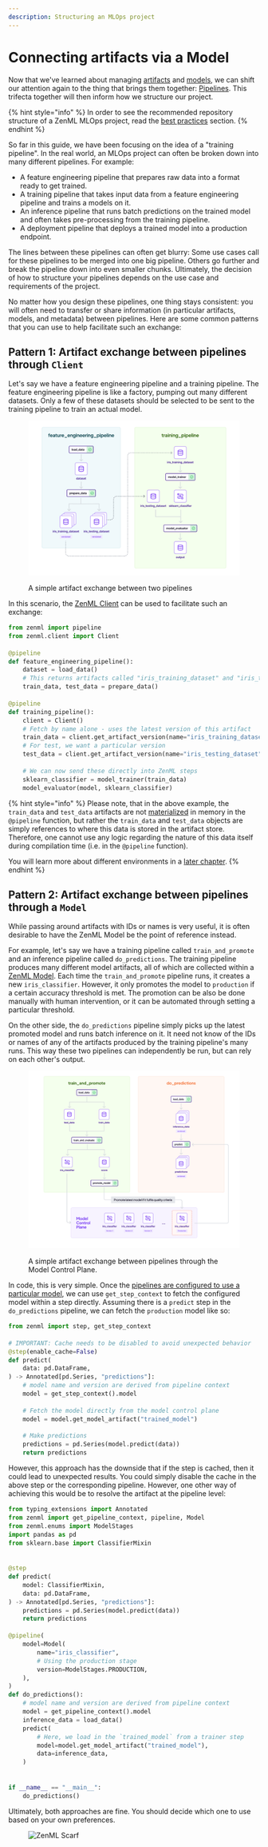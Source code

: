 ```yaml
---
description: Structuring an MLOps project
---
```


# Connecting artifacts via a Model

Now that we've learned about managing [artifacts](../../user-guide/starter-guide/manage-artifacts.md) and [models](../../user-guide/starter-guide/track-ml-models.md), we can shift our attention again to the thing that brings them together: [Pipelines](../../user-guide/starter-guide/create-an-ml-pipeline.md). This trifecta together will then inform how we structure our project.

{% hint style="info" %}
In order to see the recommended repository structure of a ZenML MLOps project, read the [best practices](../setting-up-a-project-repository/best-practices.md) section.
{% endhint %}

So far in this guide, we have been focusing on the idea of a "training pipeline". In the real world, an MLOps project can often be broken down into many different pipelines. For example:

* A feature engineering pipeline that prepares raw data into a format ready to get trained.
* A training pipeline that takes input data from a feature engineering pipeline and trains a models on it.
* An inference pipeline that runs batch predictions on the trained model and often takes pre-processing from the training pipeline.
* A deployment pipeline that deploys a trained model into a production endpoint.

The lines between these pipelines can often get blurry: Some use cases call for these pipelines to be merged into one big pipeline. Others go further and break the pipeline down into even smaller chunks. Ultimately, the decision of how to structure your pipelines depends on the use case and requirements of the project.

No matter how you design these pipelines, one thing stays consistent: you will often need to transfer or share information (in particular artifacts, models, and metadata) between pipelines. Here are some common patterns that you can use to help facilitate such an exchange:

## Pattern 1: Artifact exchange between pipelines through `Client`

Let's say we have a feature engineering pipeline and a training pipeline. The feature engineering pipeline is like a factory, pumping out many different datasets. Only a few of these datasets should be selected to be sent to the training pipeline to train an actual model.

<figure><img src="../../.gitbook/assets/artifact_exchange.png" alt=""><figcaption><p>A simple artifact exchange between two pipelines</p></figcaption></figure>

In this scenario, the [ZenML Client](../../reference/python-client.md#client-methods) can be used to facilitate such an exchange:

```python
from zenml import pipeline
from zenml.client import Client

@pipeline
def feature_engineering_pipeline():
    dataset = load_data()
    # This returns artifacts called "iris_training_dataset" and "iris_testing_dataset"
    train_data, test_data = prepare_data()

@pipeline
def training_pipeline():
    client = Client()
    # Fetch by name alone - uses the latest version of this artifact
    train_data = client.get_artifact_version(name="iris_training_dataset")
    # For test, we want a particular version
    test_data = client.get_artifact_version(name="iris_testing_dataset", version="raw_2023")

    # We can now send these directly into ZenML steps
    sklearn_classifier = model_trainer(train_data)
    model_evaluator(model, sklearn_classifier)
```

{% hint style="info" %}
Please note, that in the above example, the `train_data` and `test_data` artifacts are not [materialized](../handle-data-artifacts/artifact-versioning.md) in memory in the `@pipeline` function, but rather the `train_data` and `test_data` objects are simply references to where this data is stored in the artifact store. Therefore, one cannot use any logic regarding the nature of this data itself during compilation time (i.e. in the `@pipeline` function).

You will learn more about different environments in a [later chapter](https://github.com/zenml-io/zenml/blob/feature/gro-1047-docs/docs/book/user-guide/advanced-guide/environment-management/environment-management.md).
{% endhint %}

## Pattern 2: Artifact exchange between pipelines through a `Model`

While passing around artifacts with IDs or names is very useful, it is often desirable to have the ZenML Model be the point of reference instead.

For example, let's say we have a training pipeline called `train_and_promote` and an inference pipeline called `do_predictions`. The training pipeline produces many different model artifacts, all of which are collected within a [ZenML Model](../../user-guide/starter-guide/track-ml-models.md). Each time the `train_and_promote` pipeline runs, it creates a new `iris_classifier`. However, it only promotes the model to `production` if a certain accuracy threshold is met. The promotion can be also be done manually with human intervention, or it can be automated through setting a particular threshold.

On the other side, the `do_predictions` pipeline simply picks up the latest promoted model and runs batch inference on it. It need not know of the IDs or names of any of the artifacts produced by the training pipeline's many runs. This way these two pipelines can independently be run, but can rely on each other's output.

<figure><img src="../../.gitbook/assets/mcp_pipeline_overview.png" alt=""><figcaption><p>A simple artifact exchange between pipelines through the Model Control Plane.</p></figcaption></figure>

In code, this is very simple. Once the [pipelines are configured to use a particular model](../../user-guide/starter-guide/track-ml-models.md#configuring-a-model-in-a-pipeline), we can use `get_step_context` to fetch the configured model within a step directly. Assuming there is a `predict` step in the `do_predictions` pipeline, we can fetch the `production` model like so:

```python
from zenml import step, get_step_context

# IMPORTANT: Cache needs to be disabled to avoid unexpected behavior
@step(enable_cache=False)
def predict(
    data: pd.DataFrame,
) -> Annotated[pd.Series, "predictions"]:
    # model name and version are derived from pipeline context
    model = get_step_context().model

    # Fetch the model directly from the model control plane
    model = model.get_model_artifact("trained_model")

    # Make predictions
    predictions = pd.Series(model.predict(data))
    return predictions
```

However, this approach has the downside that if the step is cached, then it could lead to unexpected results. You could simply disable the cache in the above step or the corresponding pipeline. However, one other way of achieving this would be to resolve the artifact at the pipeline level:

```python
from typing_extensions import Annotated
from zenml import get_pipeline_context, pipeline, Model
from zenml.enums import ModelStages
import pandas as pd
from sklearn.base import ClassifierMixin


@step
def predict(
    model: ClassifierMixin,
    data: pd.DataFrame,
) -> Annotated[pd.Series, "predictions"]:
    predictions = pd.Series(model.predict(data))
    return predictions

@pipeline(
    model=Model(
        name="iris_classifier",
        # Using the production stage
        version=ModelStages.PRODUCTION,
    ),
)
def do_predictions():
    # model name and version are derived from pipeline context
    model = get_pipeline_context().model
    inference_data = load_data()
    predict(
        # Here, we load in the `trained_model` from a trainer step
        model=model.get_model_artifact("trained_model"),  
        data=inference_data,
    )


if __name__ == "__main__":
    do_predictions()
```

Ultimately, both approaches are fine. You should decide which one to use based on your own preferences.

<figure><img src="https://static.scarf.sh/a.png?x-pxid=f0b4f458-0a54-4fcd-aa95-d5ee424815bc" alt="ZenML Scarf"><figcaption></figcaption></figure>
